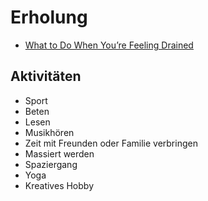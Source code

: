 # Erholung

- [What to Do When You’re Feeling Drained](https://zenhabits.net/drained/)

## Aktivitäten

- Sport
- Beten
- Lesen
- Musikhören
- Zeit mit Freunden oder Familie verbringen
- Massiert werden
- Spaziergang
- Yoga
- Kreatives Hobby